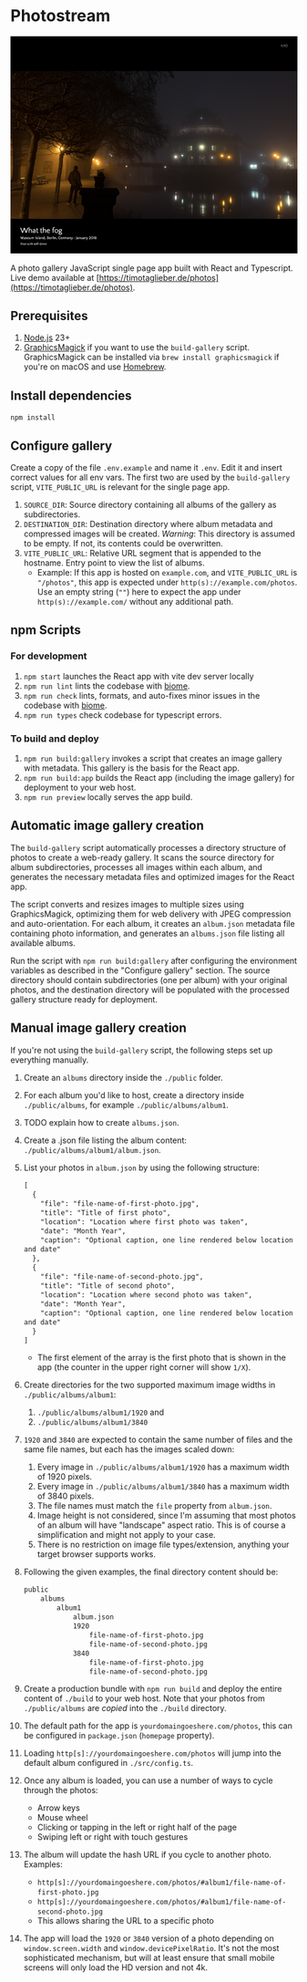 # Photostream

![Screenshot of app](public/screenshot.png 'Screenshot of app')

A photo gallery JavaScript single page app built with React and Typescript. Live demo available at [https://timotaglieber.de/photos](https://timotaglieber.de/photos).

## Prerequisites

 1. [Node.js](https://nodejs.org/) 23+
 2. [ GraphicsMagick](http://www.graphicsmagick.org/) if you want to use the `build-gallery` script. GraphicsMagick can be installed via `brew install graphicsmagick` if you're on macOS and use [Homebrew](https://brew.sh/).

## Install dependencies

```
npm install
```

## Configure gallery

Create a copy of the file `.env.example` and name it `.env`. Edit it and insert correct values for all env vars. The first two are used by the `build-gallery` script, `VITE_PUBLIC_URL` is relevant for the single page app.

 1. `SOURCE_DIR`: Source directory containing all albums of the gallery as subdirectories.
 1. `DESTINATION_DIR`: Destination directory where album metadata and compressed images will be created. *Warning*: This directory is assumed to be empty. If not, its contents could be overwritten.
 1. `VITE_PUBLIC_URL`: Relative URL segment that is appended to the hostname. Entry point to view the list of albums.
    * Example: If this app is hosted on `example.com`, and `VITE_PUBLIC_URL` is `"/photos"`, this app is expected under
`http(s)://example.com/photos`. Use an empty string (`""`) here to expect the app under `http(s)://example.com/` without any additional path. 

## npm Scripts

### For development

 1. `npm start` launches the React app with vite dev server locally
 1. `npm run lint` lints the codebase with [biome](https://biomejs.dev/).
 1. `npm run check` lints, formats, and auto-fixes minor issues in the codebase with [biome](https://biomejs.dev/).
 1. `npm run types` check codebase for typescript errors. 

### To build and deploy

 1. `npm run build:gallery` invokes a script that creates an image gallery with metadata. This gallery is the basis for the React app.
 1. `npm run build:app` builds the React app (including the image gallery) for deployment to your web host.
 1. `npm run preview` locally serves the app build.

## Automatic image gallery creation

The `build-gallery` script automatically processes a directory structure of photos to create a web-ready gallery. It scans the source directory for album subdirectories, processes all images within each album, and generates the necessary metadata files and optimized images for the React app.

The script converts and resizes images to multiple sizes using GraphicsMagick, optimizing them for web delivery with JPEG compression and auto-orientation. For each album, it creates an `album.json` metadata file containing photo information, and generates an `albums.json` file listing all available albums.

Run the script with `npm run build:gallery` after configuring the environment variables as described in the "Configure gallery" section. The source directory should contain subdirectories (one per album) with your original photos, and the destination directory will be populated with the processed gallery structure ready for deployment.

## Manual image gallery creation

If you're not using the `build-gallery` script, the following steps set up everything manually.

1. Create an `albums` directory inside the `./public` folder.
1. For each album you'd like to host, create a directory inside `./public/albums`, for example `./public/albums/album1`.
1. TODO explain how to create `albums.json`.
1. Create a .json file listing the album content: `./public/albums/album1/album.json`.
1. List your photos in `album.json` by using the following structure:
   ```
   [
     {
       "file": "file-name-of-first-photo.jpg",
       "title": "Title of first photo",
       "location": "Location where first photo was taken",
       "date": "Month Year",
       "caption": "Optional caption, one line rendered below location and date"
     },
     {
       "file": "file-name-of-second-photo.jpg",
       "title": "Title of second photo",
       "location": "Location where second photo was taken",
       "date": "Month Year",
       "caption": "Optional caption, one line rendered below location and date"
     }
   ]
   ```
   - The first element of the array is the first photo that is shown in the app (the counter in the upper right corner will show `1/X`).
1. Create directories for the two supported maximum image widths in `./public/albums/album1`:
   1. `./public/albums/album1/1920` and
   1. `./public/albums/album1/3840`
1. `1920` and `3840` are expected to contain the same number of files and the same file names, but each has the images scaled down:
   1. Every image in `./public/albums/album1/1920` has a maximum width of 1920 pixels.
   1. Every image in `./public/albums/album1/3840` has a maximum width of 3840 pixels.
   1. The file names must match the `file` property from `album.json`.
   1. Image height is not considered, since I'm assuming that most photos of an album will have "landscape" aspect ratio. This is of course a simplification and might not apply to your case.
   1. There is no restriction on image file types/extension, anything your target browser supports works.
1. Following the given examples, the final directory content should be:

   ```
   public
       albums
           album1
               album.json
               1920
                   file-name-of-first-photo.jpg
                   file-name-of-second-photo.jpg
               3840
                   file-name-of-first-photo.jpg
                   file-name-of-second-photo.jpg
   ```

1. Create a production bundle with `npm run build` and deploy the entire content of `./build` to your web host. Note that your photos from `./public/albums` are *copied* into the `./build` directory.
1. The default path for the app is `yourdomaingoeshere.com/photos`, this can be configured in `package.json` (`homepage` property).
1. Loading `http[s]://yourdomaingoeshere.com/photos` will jump into the default album configured in `./src/config.ts`.
1. Once any album is loaded, you can use a number of ways to cycle through the photos:
    * Arrow keys
    * Mouse wheel
    * Clicking or tapping in the left or right half of the page
    * Swiping left or right with touch gestures
1. The album will update the hash URL if you cycle to another photo. Examples:
    * `http[s]://yourdomaingoeshere.com/photos/#album1/file-name-of-first-photo.jpg`
    * `http[s]://yourdomaingoeshere.com/photos/#album1/file-name-of-second-photo.jpg`
    * This allows sharing the URL to a specific photo
1. The app will load the `1920` or `3840` version of a photo depending on `window.screen.width` and `window.devicePixelRatio`. It's not the most sophisticated mechanism, but will at least ensure that small mobile screens will only load the HD version and not 4k.

